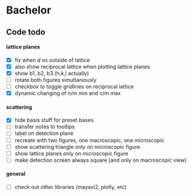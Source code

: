 # Bachelor

## Code todo

#### lattice planes
- [X] fix when $d$ os outside of lattice
- [X] also show reciprocal lattice when plotting lattice planes
- [X] show b1, b2, b3 (h,k,l actually)
- [ ] rotate both figures simultaniously
- [ ] checkbox to toggle gridlines on reciprocal lattice
- [X] dynamic changing of n/m min and n/m max

#### scattering
- [X] hide basis stuff for preset bases
- [ ] transfer notes to tooltips
- [ ] label on detection plane
- [ ] recreate with two figures, one macroscopic, one microscopic
- [ ] show scattering triangle only on microscopic figure
- [ ] show lattice planes only on microscopic figure
- [ ] make detection screen always square (and only on macroscopic view)

#### general
- [ ] check out other libraries (mayavi2, plotly, etc)